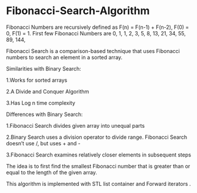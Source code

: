 # Fibonacci-Search-Algorithm
Fibonacci Numbers are recursively defined as F(n) = F(n-1) + F(n-2), F(0) = 0, F(1) = 1.
First few Fibonacci Numbers are 0, 1, 1, 2, 3, 5, 8, 13, 21, 34, 55, 89, 144,

Fibonacci Search is a comparison-based technique that uses Fibonacci numbers to search an element in a sorted array.

Similarities with Binary Search:

1.Works for sorted arrays

2.A Divide and Conquer Algorithm

3.Has Log n time complexity

Differences with Binary Search: 

1.Fibonacci Search divides given array into unequal parts

2.Binary Search uses a division operator to divide range. Fibonacci Search doesn’t use /, but uses + and -

3.Fibonacci Search examines relatively closer elements in subsequent steps

The idea is to first find the smallest Fibonacci number that is greater than or equal to the length of the given array.

This algorithm is implemented with STL list container and Forward iterators .


